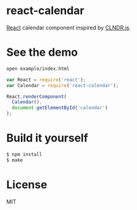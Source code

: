 # react-calendar

[React](http://facebook.github.io/react/) calendar component inspired by [CLNDR.js](http://kylestetz.github.io/CLNDR/).


# See the demo
```bash
open example/index.html
```

```js
var React = require('react');
var Calendar = require('react-calendar');

React.renderComponent(
  Calendar(),
  document.getElementById('calendar')
);
```


# Build it yourself

```bash
$ npm install
$ make
```

# License
MIT
